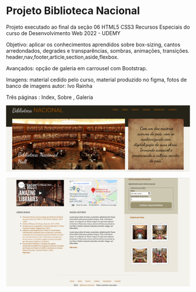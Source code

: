 # Projeto Biblioteca Nacional

Projeto executado ao final da seção 06 HTML5 CSS3 Recursos Especiais do curso de Desenvolvimento Web 2022 - UDEMY

Objetivo: aplicar os conhecimentos aprendidos sobre box-sizing, cantos arredondados, degrades e transparências, sombras, animações, transições. 
header,nav,footer,article,section,aside,flexbox.

Avançados: opção de galeria em carrousel com Bootstrap.

Imagens: material cedido pelo curso, material produzido no figma, fotos de banco de imagens autor: Ivo Rainha

Três páginas : Index, Sobre , Galeria

![alt text](./img/index.html.png)

![alt text](./img/index2.html.png)

